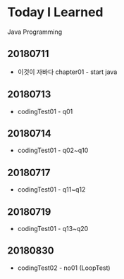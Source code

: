 # Today I Learned
Java Programming

## 20180711
* 이것이 자바다 chapter01 - start java

## 20180713
* codingTest01 - q01

## 20180714
* codingTest01 - q02~q10

## 20180717
* codingTest01 - q11~q12

## 20180719
* codingTest01 - q13~q20

## 20180830
* codingTest02 - no01 (LoopTest)
